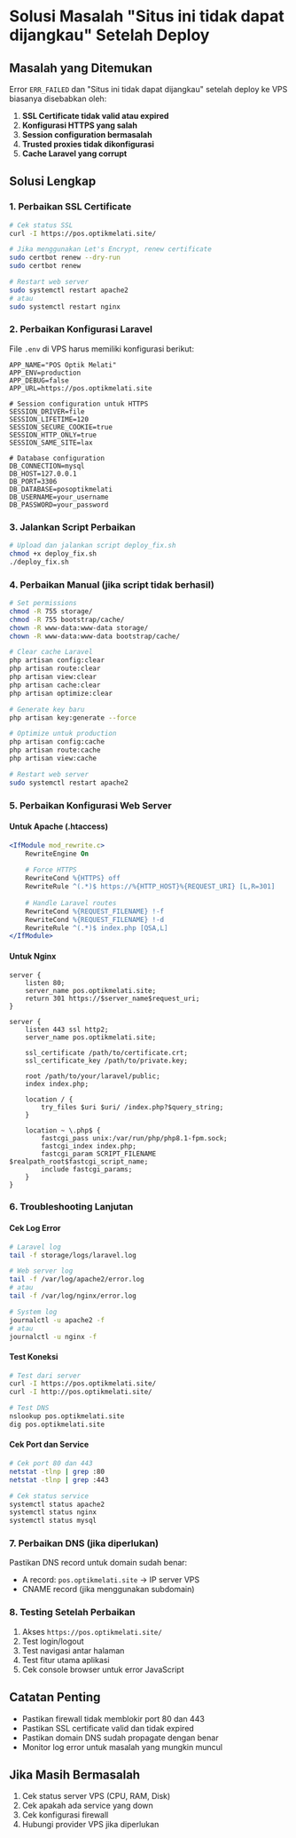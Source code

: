 # Solusi Masalah "Situs ini tidak dapat dijangkau" Setelah Deploy

## Masalah yang Ditemukan
Error `ERR_FAILED` dan "Situs ini tidak dapat dijangkau" setelah deploy ke VPS biasanya disebabkan oleh:

1. **SSL Certificate tidak valid atau expired**
2. **Konfigurasi HTTPS yang salah**
3. **Session configuration bermasalah**
4. **Trusted proxies tidak dikonfigurasi**
5. **Cache Laravel yang corrupt**

## Solusi Lengkap

### 1. Perbaikan SSL Certificate
```bash
# Cek status SSL
curl -I https://pos.optikmelati.site/

# Jika menggunakan Let's Encrypt, renew certificate
sudo certbot renew --dry-run
sudo certbot renew

# Restart web server
sudo systemctl restart apache2
# atau
sudo systemctl restart nginx
```

### 2. Perbaikan Konfigurasi Laravel
File `.env` di VPS harus memiliki konfigurasi berikut:

```env
APP_NAME="POS Optik Melati"
APP_ENV=production
APP_DEBUG=false
APP_URL=https://pos.optikmelati.site

# Session configuration untuk HTTPS
SESSION_DRIVER=file
SESSION_LIFETIME=120
SESSION_SECURE_COOKIE=true
SESSION_HTTP_ONLY=true
SESSION_SAME_SITE=lax

# Database configuration
DB_CONNECTION=mysql
DB_HOST=127.0.0.1
DB_PORT=3306
DB_DATABASE=posoptikmelati
DB_USERNAME=your_username
DB_PASSWORD=your_password
```

### 3. Jalankan Script Perbaikan
```bash
# Upload dan jalankan script deploy_fix.sh
chmod +x deploy_fix.sh
./deploy_fix.sh
```

### 4. Perbaikan Manual (jika script tidak berhasil)
```bash
# Set permissions
chmod -R 755 storage/
chmod -R 755 bootstrap/cache/
chown -R www-data:www-data storage/
chown -R www-data:www-data bootstrap/cache/

# Clear cache Laravel
php artisan config:clear
php artisan route:clear
php artisan view:clear
php artisan cache:clear
php artisan optimize:clear

# Generate key baru
php artisan key:generate --force

# Optimize untuk production
php artisan config:cache
php artisan route:cache
php artisan view:cache

# Restart web server
sudo systemctl restart apache2
```

### 5. Perbaikan Konfigurasi Web Server

#### Untuk Apache (.htaccess)
```apache
<IfModule mod_rewrite.c>
    RewriteEngine On
    
    # Force HTTPS
    RewriteCond %{HTTPS} off
    RewriteRule ^(.*)$ https://%{HTTP_HOST}%{REQUEST_URI} [L,R=301]
    
    # Handle Laravel routes
    RewriteCond %{REQUEST_FILENAME} !-f
    RewriteCond %{REQUEST_FILENAME} !-d
    RewriteRule ^(.*)$ index.php [QSA,L]
</IfModule>
```

#### Untuk Nginx
```nginx
server {
    listen 80;
    server_name pos.optikmelati.site;
    return 301 https://$server_name$request_uri;
}

server {
    listen 443 ssl http2;
    server_name pos.optikmelati.site;
    
    ssl_certificate /path/to/certificate.crt;
    ssl_certificate_key /path/to/private.key;
    
    root /path/to/your/laravel/public;
    index index.php;
    
    location / {
        try_files $uri $uri/ /index.php?$query_string;
    }
    
    location ~ \.php$ {
        fastcgi_pass unix:/var/run/php/php8.1-fpm.sock;
        fastcgi_index index.php;
        fastcgi_param SCRIPT_FILENAME $realpath_root$fastcgi_script_name;
        include fastcgi_params;
    }
}
```

### 6. Troubleshooting Lanjutan

#### Cek Log Error
```bash
# Laravel log
tail -f storage/logs/laravel.log

# Web server log
tail -f /var/log/apache2/error.log
# atau
tail -f /var/log/nginx/error.log

# System log
journalctl -u apache2 -f
# atau
journalctl -u nginx -f
```

#### Test Koneksi
```bash
# Test dari server
curl -I https://pos.optikmelati.site/
curl -I http://pos.optikmelati.site/

# Test DNS
nslookup pos.optikmelati.site
dig pos.optikmelati.site
```

#### Cek Port dan Service
```bash
# Cek port 80 dan 443
netstat -tlnp | grep :80
netstat -tlnp | grep :443

# Cek status service
systemctl status apache2
systemctl status nginx
systemctl status mysql
```

### 7. Perbaikan DNS (jika diperlukan)
Pastikan DNS record untuk domain sudah benar:
- A record: `pos.optikmelati.site` → IP server VPS
- CNAME record (jika menggunakan subdomain)

### 8. Testing Setelah Perbaikan
1. Akses `https://pos.optikmelati.site/`
2. Test login/logout
3. Test navigasi antar halaman
4. Test fitur utama aplikasi
5. Cek console browser untuk error JavaScript

## Catatan Penting
- Pastikan firewall tidak memblokir port 80 dan 443
- Pastikan SSL certificate valid dan tidak expired
- Pastikan domain DNS sudah propagate dengan benar
- Monitor log error untuk masalah yang mungkin muncul

## Jika Masih Bermasalah
1. Cek status server VPS (CPU, RAM, Disk)
2. Cek apakah ada service yang down
3. Cek konfigurasi firewall
4. Hubungi provider VPS jika diperlukan
